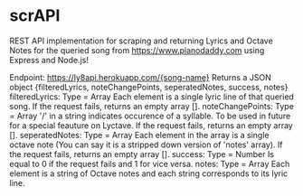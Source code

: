 # scrAPI
REST API implementation for scraping and returning Lyrics and Octave Notes for the queried song from https://www.pianodaddy.com using Express and Node.js!

Endpoint: https://ly8api.herokuapp.com/{song-name}
Returns a JSON object {filteredLyrics, noteChangePoints, seperatedNotes, success, notes}
filteredLyrics: Type = Array
    Each element is a single lyric line of that queried song. If the request fails, returns an empty array [].
noteChangePoints: Type = Array
    '/' in a string indicates occurence of a syllable. To be used in future for a special feauture on Lyctave. If the request fails, returns an empty array [].
seperatedNotes: Type = Array
    Each element in the array is a single octave note (You can say it is a stripped down version of 'notes' array). If the request fails, returns an empty array [].
success: Type = Number
    Is equal to 0 if the request fails and 1 for vice versa.
notes: Type = Array
    Each element is a string of Octave notes and each string corresponds to its lyric line.


